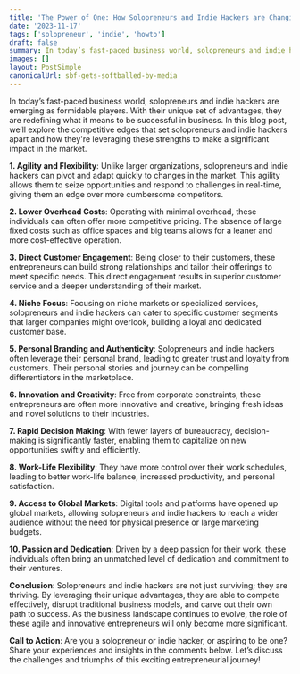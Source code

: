 ```yaml
---
title: 'The Power of One: How Solopreneurs and Indie Hackers are Changing the Business Landscape'
date: '2023-11-17'
tags: ['solopreneur', 'indie', 'howto']
draft: false
summary: In today’s fast-paced business world, solopreneurs and indie hackers are emerging as formidable players
images: []
layout: PostSimple
canonicalUrl: sbf-gets-softballed-by-media
---
```


In today’s fast-paced business world, solopreneurs and indie hackers are emerging as formidable players. With their unique set of advantages, they are redefining what it means to be successful in business. In this blog post, we’ll explore the competitive edges that set solopreneurs and indie hackers apart and how they're leveraging these strengths to make a significant impact in the market.

**1. Agility and Flexibility**:
Unlike larger organizations, solopreneurs and indie hackers can pivot and adapt quickly to changes in the market. This agility allows them to seize opportunities and respond to challenges in real-time, giving them an edge over more cumbersome competitors.

**2. Lower Overhead Costs**:
Operating with minimal overhead, these individuals can often offer more competitive pricing. The absence of large fixed costs such as office spaces and big teams allows for a leaner and more cost-effective operation.

**3. Direct Customer Engagement**:
Being closer to their customers, these entrepreneurs can build strong relationships and tailor their offerings to meet specific needs. This direct engagement results in superior customer service and a deeper understanding of their market.

**4. Niche Focus**:
Focusing on niche markets or specialized services, solopreneurs and indie hackers can cater to specific customer segments that larger companies might overlook, building a loyal and dedicated customer base.

**5. Personal Branding and Authenticity**:
Solopreneurs and indie hackers often leverage their personal brand, leading to greater trust and loyalty from customers. Their personal stories and journey can be compelling differentiators in the marketplace.

**6. Innovation and Creativity**:
Free from corporate constraints, these entrepreneurs are often more innovative and creative, bringing fresh ideas and novel solutions to their industries.

**7. Rapid Decision Making**:
With fewer layers of bureaucracy, decision-making is significantly faster, enabling them to capitalize on new opportunities swiftly and efficiently.

**8. Work-Life Flexibility**:
They have more control over their work schedules, leading to better work-life balance, increased productivity, and personal satisfaction.

**9. Access to Global Markets**:
Digital tools and platforms have opened up global markets, allowing solopreneurs and indie hackers to reach a wider audience without the need for physical presence or large marketing budgets.

**10. Passion and Dedication**:
Driven by a deep passion for their work, these individuals often bring an unmatched level of dedication and commitment to their ventures.

**Conclusion**:
Solopreneurs and indie hackers are not just surviving; they are thriving. By leveraging their unique advantages, they are able to compete effectively, disrupt traditional business models, and carve out their own path to success. As the business landscape continues to evolve, the role of these agile and innovative entrepreneurs will only become more significant.

**Call to Action**:
Are you a solopreneur or indie hacker, or aspiring to be one? Share your experiences and insights in the comments below. Let’s discuss the challenges and triumphs of this exciting entrepreneurial journey!

